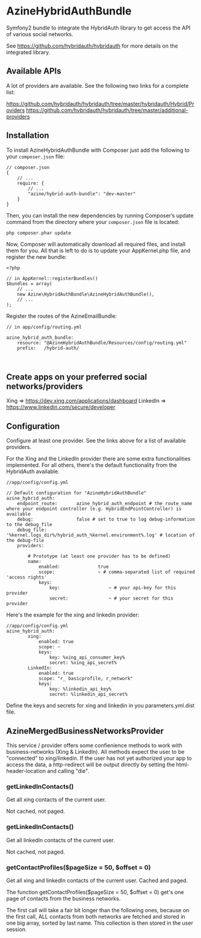 AzineHybridAuthBundle
==================

Symfony2 bundle to integrate the HybridAuth library to get access the API of various social networks. 

See https://github.com/hybridauth/hybridauth for more details on the integrated library.

## Available APIs
A lot of providers are available. See the following two links for a complete list:

https://github.com/hybridauth/hybridauth/tree/master/hybridauth/Hybrid/Providers
https://github.com/hybridauth/hybridauth/tree/master/additional-providers


## Installation
To install AzineHybridAuthBundle with Composer just add the following to your `composer.json` file:

```
// composer.json
{
    // ...
    require: {
        // ...
        "azine/hybrid-auth-bundle": "dev-master"
    }
}
```
Then, you can install the new dependencies by running Composer’s update command from 
the directory where your `composer.json` file is located:

```
php composer.phar update
```
Now, Composer will automatically download all required files, and install them for you. 
All that is left to do is to update your AppKernel.php file, and register the new bundle:

```
<?php

// in AppKernel::registerBundles()
$bundles = array(
    // ...
    new Azine\HybridAuthBundle\AzineHybridAuthBundle(),
    // ...
);
```

Register the routes of the AzineEmailBundle:

```
// in app/config/routing.yml

azine_hybrid_auth_bundle:
    resource: "@AzineHybridAuthBundle/Resources/config/routing.yml"
    prefix:   /hybrid-auth/
    
    
```

## Create apps on your preferred social networks/providers
 Xing => https://dev.xing.com/applications/dashboard
 LinkedIn => https://www.linkedin.com/secure/developer
 

## Configuration
Configure at least one provider. See the links above for a list of available providers.

For the Xing and the LinkedIn provider there are some extra functionalities implemented. 
For all others, there's the default functionality from the HybridAuth available.

```
//app/config/config.yml

// Default configuration for "AzineHybridAuthBundle"
azine_hybrid_auth:
    endpoint_route:       azine_hybrid_auth_endpoint # the route_name where your endpoint controller (e.g. HybridEndPointController) is available
    debug:                false # set to true to log debug-information to the debug_file
    debug_file:           '%kernel.logs_dir%/hybrid_auth_%kernel.environment%.log' # location of the debug-file
    providers:

        # Prototype (at least one provider has to be defined)
        name: 
            enabled:              true
            scope:                ~ # comma-separated list of required 'access rights'
            keys:
                key:                  ~ # your api-key for this provider
                secret:               ~ # your secret for this provider
```

Here's the example for the xing and linkedin provider:
```
//app/config/config.yml
azine_hybrid_auth:
        xing:
            enabled: true
            scope: ~
            keys:
                key: %xing_api_consumer_key%
                secret: %xing_api_secret%
        LinkedIn:
            enabled: true
            scope: "r_ basicprofile, r_network"
            keys:
                key: %linkedin_api_key%
                secret: %linkedin_api_secret%
```
Define the keys and secrets for xing and linkedin in you parameters.yml.dist file.

## AzineMergedBusinessNetworksProvider
This service / provider offers some confienience methods to work with business-networks (Xing & LinkedIn).
All methods expect the user to be "connected" to xing/linkedin. If the user has not yet authorized your app
to access the data, a http-redirect will be output directly by setting the html-header-location and calling "die". 

### getLinkedInContacts()
Get all xing contacts of the current user.

Not cached, not paged.

### getLinkedInContacts()
Get all linkedIn contacts of the current user.

Not cached, not paged.

### getContactProfiles($pageSize = 50, $offset = 0)
Get all xing and linkedIn contacts of the current user. Cached and paged.

The function getContactProfiles($pageSize = 50, $offset = 0) get's one page of contacts from the business networks.

The first call will take a fair bit longer than the following ones, because on the first call, ALL contacts from
both networks are fetched and stored in one big array, sorted by last name. This collection is then stored in the 
user session. 




